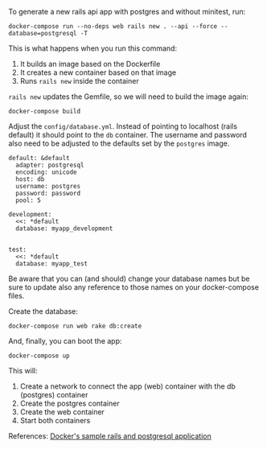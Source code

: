 To generate a new rails api app with postgres and without minitest, run:

```shell
docker-compose run --no-deps web rails new . --api --force --database=postgresql -T
```

This is what happens when you run this command:

1. It builds an image based on the Dockerfile
2. It creates a new container based on that image
3. Runs `rails new` inside the container

`rails new` updates the Gemfile, so we will need to build the image again:

```shell
docker-compose build
```

Adjust the `config/database.yml`. Instead of pointing to localhost (rails
default) it should point to the `db` container. The username and password also
need to be adjusted to the defaults set by the `postgres` image.

```
default: &default
  adapter: postgresql
  encoding: unicode
  host: db
  username: postgres
  password: password
  pool: 5

development:
  <<: *default
  database: myapp_development


test:
  <<: *default
  database: myapp_test
```

Be aware that you can (and should) change your database names but be sure to update also any reference to those names on your docker-compose files. 

Create the database:

```shell
docker-compose run web rake db:create
```

And, finally, you can boot the app:

```shell
docker-compose up
```

This will:

1. Create a network to connect the app (web) container with the db (postgres)
   container
2. Create the postgres container
3. Create the web container
4. Start both containers

References: [Docker's sample rails and postgresql application](https://docs.docker.com/samples/rails/)
